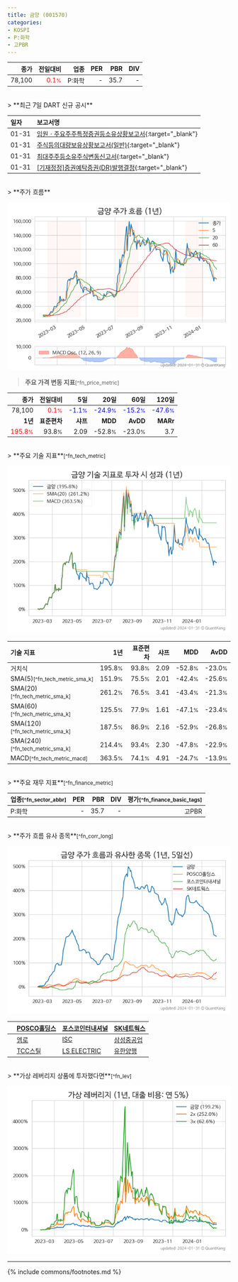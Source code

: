 ```yaml
---
title: 금양 (001570)
categories:
- KOSPI
- P:화학
- 고PBR
---
```

| **종가** | **전일대비** | **업종** | **PER** | **PBR** | **DIV** |
| -------: | -----------: | -------: | ------: | ------: | ------: |
| 78,100 | <span style="color: red">0.1<small>%</small></span> | P:화학 | - | 35.7 | - |

<!-- more -->

<br>
> **최근 7일 DART 신규 공시**<a id="dart"></a>


| **일자** | **보고서명** |
| :--------- | :----------- |
| 01-31 | [임원ㆍ주요주주특정증권등소유상황보고서](https://dart.fss.or.kr/dsaf001/main.do?rcpNo=20240131000463){:target="_blank"} |
| 01-31 | [주식등의대량보유상황보고서(일반)](https://dart.fss.or.kr/dsaf001/main.do?rcpNo=20240131000452){:target="_blank"} |
| 01-31 | [최대주주등소유주식변동신고서](https://dart.fss.or.kr/dsaf001/main.do?rcpNo=20240131800745){:target="_blank"} |
| 01-31 | [[기재정정]증권예탁증권(DR)발행결정](https://dart.fss.or.kr/dsaf001/main.do?rcpNo=20240131800357){:target="_blank"} |

<br>
> **주가 흐름**<a id="price"></a>

![001570](/stock/images/001570.png)

> **주요 가격 변동 지표**<small>[^fn_price_metric]</small>

| **종가** | **전일대비** | **5일** | **20일** | **60일** | **120일** |
| -------: | -----------: | ------: | -------: | -------: | --------: |
| 78,100 | <span style="color: red">0.1<small>%</small></span> | <span style="color: blue">-1.1<small>%</small></span> | <span style="color: blue">-24.9<small>%</small></span> | <span style="color: blue">-15.2<small>%</small></span> | <span style="color: blue">-47.6<small>%</small></span> |
| **1년** | **표준편차** | **샤프** | **MDD** | **AvDD** | **MARr** |
| <span style="color: red">195.8<small>%</small></span> | 93.8<small>%</small> | 2.09 | -52.8<small>%</small> | -23.0<small>%</small> | 3.7 |

<br>
> **주요 기술 지표**<small>[^fn_tech_metric]</small>


![001570](/stock/images/001570_tech.png)

| **기술 지표** | **1년** | **표준편차** | **샤프** | **MDD** | **AvDD** |
| :------------ | ------: | -----------: | -------: | ------: | -------: |
| 거치식 | 195.8<small>%</small> | 93.8<small>%</small> | 2.09 | -52.8<small>%</small> | -23.0<small>%</small> |
| SMA(5)<small>[^fn_tech_metric_sma_k]</small> | 151.9<small>%</small> | 75.5<small>%</small> | 2.01 | -42.4<small>%</small> | -25.6<small>%</small> |
| SMA(20)<small>[^fn_tech_metric_sma_k]</small> | 261.2<small>%</small> | 76.5<small>%</small> | 3.41 | -43.4<small>%</small> | -21.3<small>%</small> |
| SMA(60)<small>[^fn_tech_metric_sma_k]</small> | 125.5<small>%</small> | 77.9<small>%</small> | 1.61 | -47.1<small>%</small> | -23.4<small>%</small> |
| SMA(120)<small>[^fn_tech_metric_sma_k]</small> | 187.5<small>%</small> | 86.9<small>%</small> | 2.16 | -52.9<small>%</small> | -26.8<small>%</small> |
| SMA(240)<small>[^fn_tech_metric_sma_k]</small> | 214.4<small>%</small> | 93.4<small>%</small> | 2.30 | -47.8<small>%</small> | -22.9<small>%</small> |
| MACD<small>[^fn_tech_metric_macd]</small> | 363.5<small>%</small> | 74.1<small>%</small> | 4.91 | -24.7<small>%</small> | -13.9<small>%</small> |

<br>
> **주요 재무 지표**<small>[^fn_finance_metric]</small>

| **업종**<small>[^fn_sector_abbr]</small> | **PER** | **PBR** | **DIV** | **평가**<small>[^fn_finance_basic_tags]</small> |
| :--------------------------------------- | ------: | ------: | ------: | ----------------------------------------------: |
| P:화학 | - | 35.7 | - | 고PBR |

<br>
> **주가 흐름 유사 종목**<a id="corr"></a><small>[^fn_corr_long]</small>

![001570](/stock/images/001570_corr.png)

|    | [POSCO홀딩스](/005490/) | [포스코인터내셔널](/047050/) | [SK네트웍스](/001740/) |
| :- | :------------------------------------- | :------------------------------------- | :--------------------------------------|
|    | [엠로](/058970/) | [ISC](/095340/) | [삼성중공업](/010140/) |
|    | [TCC스틸](/002710/) | [LS ELECTRIC](/010120/) | [유한양행](/000100/) |

<br>
> **가상 레버리지 상품에 투자했다면**<a id="2x"></a><small>[^fn_lev]</small>

![001570](/stock/images/001570_2x.png)

---
{% include commons/footnotes.md %}
